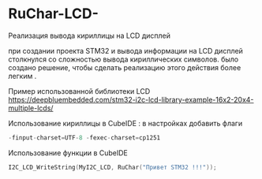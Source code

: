 # RuChar-LCD-
Реализация вывода кириллицы на LCD дисплей 

при создании проекта STM32 и вывода информации на LCD дисплей столкнулся со сложностью вывода кириллических символов.
было создано решение, чтобы сделать реализацию этого действия более легким .


Пример использованной библиотеки LCD https://deepbluembedded.com/stm32-i2c-lcd-library-example-16x2-20x4-multiple-lcds/ 

Использование кириллицы в CubeIDE : 
      в настройках добавить флаги 
```c
-finput-charset=UTF-8 -fexec-charset=cp1251
```
Использование функции в CubeIDE 
```c
I2C_LCD_WriteString(MyI2C_LCD, RuChar("Привет STM32 !!!"));
```



